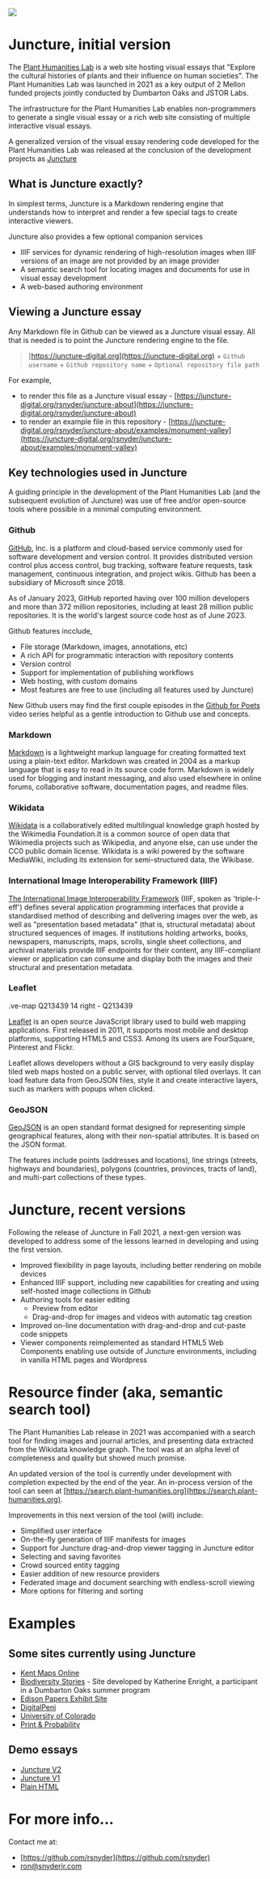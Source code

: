 [![](https://v3.juncture-digital.org/badge.png)](https://v3.juncture-digital.org)

# Juncture, initial version

The [Plant Humanities Lab](https://lab.plant-humanities.org) is a web site hosting visual essays that "Explore the cultural histories of plants and their influence on human societies".  The Plant Humanities Lab was launched in 2021 as a key output of 2 Mellon funded projects jointly conducted by Dumbarton Oaks and JSTOR Labs.

The infrastructure for the Plant Humanities Lab enables non-programmers to generate a single visual essay or a rich web site consisting of multiple interactive visual essays.

A generalized version of the visual essay rendering code developed for the Plant Humanities Lab was released at the conclusion of the development projects as [Juncture](https://juncture-digital.org)

## What is Juncture exactly?

In simplest terms, Juncture is a Markdown rendering engine that understands how to interpret and render a few special tags to create interactive viewers.

Juncture also provides a few optional companion services

- IIIF services for dynamic rendering of high-resolution images when IIIF versions of an image are not provided by an image provider
- A semantic search tool for locating images and documents for use in visual essay development
- A web-based authoring environment

## Viewing a Juncture essay

Any Markdown file in Github can be viewed as a Juncture visual essay.  All that is needed is to point the Juncture rendering engine to the file.

> [https://juncture-digital.org](https://juncture-digital.org) + `Github username` + `Github repository name` + `Optional repository file path`

For example, 

- to render this file as a Juncture visual essay - [https://juncture-digital.org/rsnyder/juncture-about](https://juncture-digital.org/rsnyder/juncture-about)
- to render an example file in this repository - [https://juncture-digital.org/rsnyder/juncture-about/examples/monument-valley](https://juncture-digital.org/rsnyder/juncture-about/examples/monument-valley)

## Key technologies used in Juncture

A guiding principle in the development of the Plant Humanities Lab (and the subsequent evolution of Juncture) was use of free and/or open-source tools where possible in a minimal computing environment. 

### Github

[GitHub](https://www.github.com), Inc. is a platform and cloud-based service commonly used for software development and version control.  It provides distributed version control plus access control, bug tracking, software feature requests, task management, continuous integration, and project wikis.  Github has been a subsidiary of Microsoft since 2018.

As of January 2023, GitHub reported having over 100 million developers and more than 372 million repositories, including at least 28 million public repositories. It is the world's largest source code host as of June 2023.

Github features incclude,

- File storage (Markdown, images, annotations, etc)
- A rich API for programmatic interaction with repository contents
- Version control
- Support for implementation of publishing workflows
- Web hosting, with custom domains
- Most features are free to use (including all features used by Juncture)

New Github users may find the first couple episodes in the [Github for Poets](https://www.youtube.com/playlist?list=PLRqwX-V7Uu6ZF9C0YMKuns9sLDzK6zoiV) video series helpful as a gentle introduction to Github use and concepts.

### Markdown

[Markdown](https://www.markdownguide.org/) is a lightweight markup language for creating formatted text using a plain-text editor. Markdown was created in 2004 as a markup language that is easy to read in its source code form.  Markdown is widely used for blogging and instant messaging, and also used elsewhere in online forums, collaborative software, documentation pages, and readme files.

### Wikidata

[Wikidata](https://www.wikidata.org) is a collaboratively edited multilingual knowledge graph hosted by the Wikimedia Foundation.It is a common source of open data that Wikimedia projects such as Wikipedia, and anyone else, can use under the CC0 public domain license. Wikidata is a wiki powered by the software MediaWiki, including its extension for semi-structured data, the Wikibase.

### International Image Interoperability Framework (IIIF)

[The International Image Interoperability Framework](https://iiif.io) (IIIF, spoken as 'triple-I-eff') defines several application programming interfaces that provide a standardised method of describing and delivering images over the web, as well as "presentation based metadata" (that is, structural metadata) about structured sequences of images. If institutions holding artworks, books, newspapers, manuscripts, maps, scrolls, single sheet collections, and archival materials provide IIIF endpoints for their content, any IIIF-compliant viewer or application can consume and display both the images and their structural and presentation metadata.

### Leaflet

.ve-map Q213439 14 right
    - Q213439

[Leaflet](https://leafletjs.com/) is an open source JavaScript library used to build web mapping applications. First released in 2011, it supports most mobile and desktop platforms, supporting HTML5 and CSS3. Among its users are FourSquare, Pinterest and Flickr.

Leaflet allows developers without a GIS background to very easily display tiled web maps hosted on a public server, with optional tiled overlays. It can load feature data from GeoJSON files, style it and create interactive layers, such as markers with popups when clicked.

### GeoJSON

[GeoJSON](https://geojson.org/) is an open standard format designed for representing simple geographical features, along with their non-spatial attributes. It is based on the JSON format.

The features include points (addresses and locations), line strings (streets, highways and boundaries), polygons (countries, provinces, tracts of land), and multi-part collections of these types.

# Juncture, recent versions

Following the release of Juncture in Fall 2021, a next-gen version was developed to address some of the lessons learned in developing and using the first version.

- Improved flexibility in page layouts, including better rendering on mobile devices
- Enhanced IIIF support, including new capabilities for creating and using self-hosted image collections in Github
- Authoring tools for easier editing
    - Preview from editor
    - Drag-and-drop for images and videos with automatic tag creation
- Improved on-line documentation with drag-and-drop and cut-paste code snippets
- Viewer components reimplemented as standard HTML5 Web Components enabling use outside of Juncture environments, including in vanilla HTML pages and Wordpress

# Resource finder (aka, semantic search tool)

The Plant Humanities Lab release in 2021 was accompanied with a search tool for finding images and journal articles, and presenting data extracted from the Wikidata knowledge graph.  The tool was at an alpha level of completeness and quality but showed much promise.

An updated version of the tool is currently under development with completion expected by the end of the year.  An in-process version of the tool can seen at [https://search.plant-humanities.org](https://search.plant-humanities.org).

Improvements in this next version of the tool (will) include:

- Simplified user interface
- On-the-fly generation of IIIF manifests for images
- Support for Juncture drag-and-drop viewer tagging in Juncture editor
- Selecting and saving favorites
- Crowd sourced entity tagging
- Easier addition of new resource providers
- Federated image and document searching with endless-scroll viewing
- More options for filtering and sorting

# Examples

## Some sites currently using Juncture

- [Kent Maps Online](https://www.kent-maps.online)
- [Biodiversity Stories](https://www.juncture-digital.org/Digital-Scholarship-NUS-Libraries/biodiversitystories/) - Site developed by Katherine Enright, a participant in a Dumbarton Oaks summer program
- [Edison Papers Exhibit Site](https://www.juncture-digital.org/edisonpapers/Latimer)
- [DigitalPeni](https://digitalpeni.org/)
- [University of Colorado](https://da4asandbox.github.io/modules/historicizing-data/)
- [Print & Probability](http://bookhistory.rocks/)

## Demo essays

- [Juncture V2](demo/amalfi-coast)
- [Juncture V1](demo/amalfi-coast-j1)
- [Plain HTML](https://rsnyder.github.io/uva-demo/demo/amalfi-coast-html)

# For more info...

Contact me at:

- [https://github.com/rsnyder](https://github.com/rsnyder)
- ron@snyderjr.com
